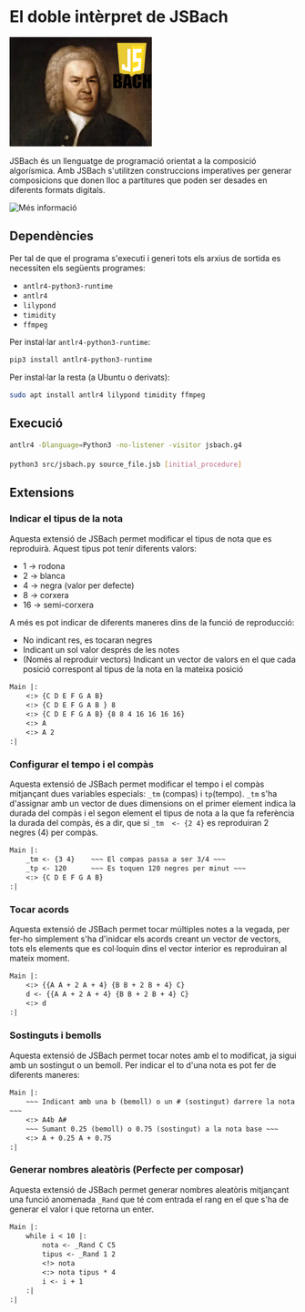 # El doble intèrpret de JSBach

![img](img/bach.png)

JSBach és un llenguatge de programació orientat a la composició algorísmica. Amb JSBach s'utilitzen construccions imperatives per generar composicions que donen lloc a partitures que poden ser desades en diferents formats digitals.

![Més informació](https://github.com/jordi-petit/lp-jsbach-2022)

## Dependències

Per tal de que el programa s'executi i generi tots els arxius de sortida es necessiten els següents programes:

- ```antlr4-python3-runtime```
- ```antlr4```
- ```lilypond```
- ```timidity```
- ```ffmpeg```

Per instal·lar ```antlr4-python3-runtime```:

```bash
pip3 install antlr4-python3-runtime
```

Per instal·lar la resta (a Ubuntu o derivats):

```bash
sudo apt install antlr4 lilypond timidity ffmpeg
```

## Execució

```bash
antlr4 -Dlanguage=Python3 -no-listener -visitor jsbach.g4

python3 src/jsbach.py source_file.jsb [initial_procedure]
```

## Extensions
### Indicar el tipus de la nota

Aquesta extensió de JSBach permet modificar el tipus de nota que es reproduirà. Aquest tipus pot tenir diferents valors:

- 1 -> rodona
- 2 -> blanca
- 4 -> negra (valor per defecte)
- 8 -> corxera
- 16 -> semi-corxera

A més es pot indicar de diferents maneres dins de la funció de reproducció:

- No indicant res, es tocaran negres
- Indicant un sol valor després de les notes
- (Només al reproduir vectors) Indicant un vector de valors en el que cada posició correspont al tipus de la nota en la mateixa posició

```jsbach
Main |:
    <:> {C D E F G A B}
    <:> {C D E F G A B } 8
    <:> {C D E F G A B} {8 8 4 16 16 16 16}
    <:> A
    <:> A 2
:|
```

### Configurar el tempo i el compàs

Aquesta extensió de JSBach permet modificar el tempo i el compàs mitjançant dues variables especials: ```_tm``` (compas) i ```tp```(tempo). ```_tm``` s'ha d'assignar amb un vector de dues dimensions on el primer element indica la durada del compàs i el segon element el tipus de nota a la que fa referència la durada del compàs, és a dir, que si ```_tm  <- {2 4}``` es reproduiran 2 negres (4) per compàs.

```jsbach
Main |:
    _tm <- {3 4}    ~~~ El compas passa a ser 3/4 ~~~
    _tp <- 120      ~~~ Es toquen 120 negres per minut ~~~
    <:> {C D E F G A B} 
:|
```

### Tocar acords

Aquesta extensió de JSBach permet tocar múltiples notes a la vegada, per fer-ho simplement s'ha d'inidcar els acords creant un vector de vectors, tots els elements que es col·loquin dins el vector interior es reproduiran al mateix moment.

```jsbach
Main |:
    <:> {{A A + 2 A + 4} {B B + 2 B + 4} C}
    d <- {{A A + 2 A + 4} {B B + 2 B + 4} C}
    <:> d
:|
```

### Sostinguts i bemolls

Aquesta extensió de JSBach permet tocar notes amb el to modificat, ja sigui amb un sostingut o un bemoll. Per indicar el to d'una nota es pot fer de diferents maneres:

```jsbach
Main |:
    ~~~ Indicant amb una b (bemoll) o un # (sostingut) darrere la nota ~~~
    <:> A4b A#
    ~~~ Sumant 0.25 (bemoll) o 0.75 (sostingut) a la nota base ~~~
    <:> A + 0.25 A + 0.75
:|
```

### Generar nombres aleatòris (Perfecte per composar)

Aquesta extensió de JSBach permet generar nombres aleatòris mitjançant una funció anomenada ```_Rand``` que té com entrada el rang en el que s'ha de generar el valor i que retorna un enter.

```jsbach
Main |:
    while i < 10 |:
        nota <- _Rand C C5
        tipus <- _Rand 1 2
        <!> nota
        <:> nota tipus * 4
        i <- i + 1
    :|
:|
```
